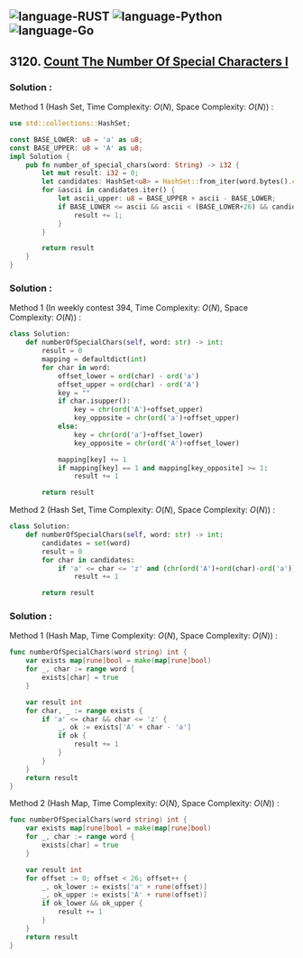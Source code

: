 ![language-RUST](https://img.shields.io/badge/RUST-8d4004?style=for-the-badge&logo=RUST)
![language-Python](https://img.shields.io/badge/Python-ffd43b?style=for-the-badge&logo=PYTHON)
![language-Go](https://img.shields.io/badge/Go-00add8?style=for-the-badge&logo=GO&logoColor=white)
---

## 3120. [Count The Number Of Special Characters I](https://leetcode.com/problems/count-the-number-of-special-characters-i)

### Solution :

Method 1 (Hash Set, Time Complexity: $O(N)$, Space Complexity: $O(N)$) :
```rust
use std::collections::HashSet;

const BASE_LOWER: u8 = 'a' as u8;
const BASE_UPPER: u8 = 'A' as u8;
impl Solution {
    pub fn number_of_special_chars(word: String) -> i32 {
        let mut result: i32 = 0;
        let candidates: HashSet<u8> = HashSet::from_iter(word.bytes().collect::<Vec<u8>>());
        for &ascii in candidates.iter() {
            let ascii_upper: u8 = BASE_UPPER + ascii - BASE_LOWER;
            if BASE_LOWER <= ascii && ascii < (BASE_LOWER+26) && candidates.contains(&ascii_upper) {
                result += 1;
            }
        }

        return result
    }
}
```

### Solution :

Method 1 (In weekly contest 394, Time Complexity: $O(N)$, Space Complexity: $O(N)$) :
```python
class Solution:
    def numberOfSpecialChars(self, word: str) -> int:
        result = 0
        mapping = defaultdict(int)
        for char in word:
            offset_lower = ord(char) - ord('a')
            offset_upper = ord(char) - ord('A')
            key = ""
            if char.isupper():
                key = chr(ord('A')+offset_upper)
                key_opposite = chr(ord('a')+offset_upper)
            else:
                key = chr(ord('a')+offset_lower)
                key_opposite = chr(ord('A')+offset_lower)

            mapping[key] += 1
            if mapping[key] == 1 and mapping[key_opposite] >= 1:
                result += 1

        return result
```

Method 2 (Hash Set, Time Complexity: $O(N)$, Space Complexity: $O(N)$) :
```python
class Solution:
    def numberOfSpecialChars(self, word: str) -> int:
        candidates = set(word)
        result = 0
        for char in candidates:
            if 'a' <= char <= 'z' and (chr(ord('A')+ord(char)-ord('a'))) in candidates:
                result += 1

        return result
```

### Solution :

Method 1 (Hash Map, Time Complexity: $O(N)$, Space Complexity: $O(N)$) :
```go
func numberOfSpecialChars(word string) int {
    var exists map[rune]bool = make(map[rune]bool)
    for _, char := range word {
        exists[char] = true
    }

    var result int
    for char, _ := range exists {
        if 'a' <= char && char <= 'z' {
            _, ok := exists['A' + char - 'a']
            if ok {
                result += 1
            }
        }
    }
    return result
}
```

Method 2 (Hash Map, Time Complexity: $O(N)$, Space Complexity: $O(N)$) :
```go
func numberOfSpecialChars(word string) int {
    var exists map[rune]bool = make(map[rune]bool)
    for _, char := range word {
        exists[char] = true
    }

    var result int
    for offset := 0; offset < 26; offset++ {
        _, ok_lower := exists['a' + rune(offset)]
        _, ok_upper := exists['A' + rune(offset)]
        if ok_lower && ok_upper {
            result += 1
        }
    }
    return result
}
```
